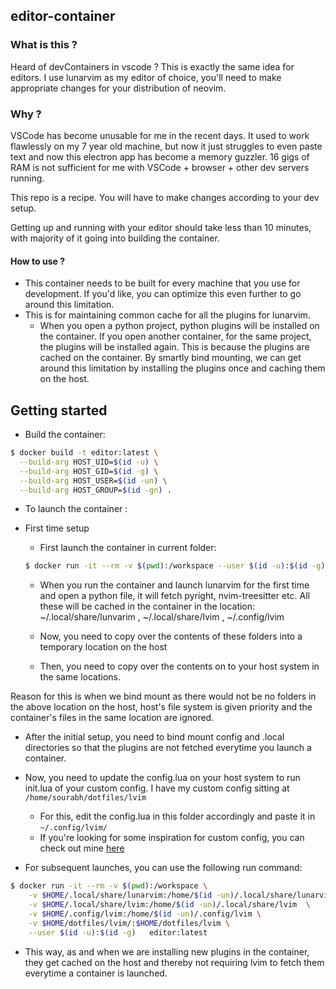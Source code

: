 
## editor-container 

### What is this ?
Heard of devContainers in vscode ? This is exactly the same idea for editors. I use lunarvim as my editor of choice, you'll need to make appropriate changes for your distribution of neovim.

### Why ?
VSCode has become unusable for me in the recent days. It used to work flawlessly on my 7 year old machine, but now
it just struggles to even paste text and now this electron app has become a memory guzzler. 16 gigs of RAM is not
sufficient for me with VSCode + browser + other dev servers running.

This repo is a recipe. You will have to make changes according to your dev setup.

Getting up and running with your editor should take less than 10 minutes, with majority of it going into building the
container.

#### How to use ?
* This container needs to be built for every machine that you use for development. If you'd like, you can optimize this even further to go around this limitation.
* This is for maintaining common cache for all the plugins for lunarvim. 
    * When you open a python project, python plugins will be installed on the container. If you open another container, for the same project, the plugins will be installed again. This is because the plugins are cached on the container. By smartly bind mounting, we can get around this limitation by installing the plugins once and caching them on the host.



## Getting started

* Build the container:
```bash
$ docker build -t editor:latest \
  --build-arg HOST_UID=$(id -u) \
  --build-arg HOST_GID=$(id -g) \
  --build-arg HOST_USER=$(id -un) \
  --build-arg HOST_GROUP=$(id -gn) .
```

* To launch the container :

* First time setup
    * First launch the container in current folder:
    ```bash
    $ docker run -it --rm -v $(pwd):/workspace --user $(id -u):$(id -g) editor:latest
    ```
    * When you run the container and launch lunarvim for the first time and open a python file,
    it will fetch pyright, nvim-treesitter etc. All these will be cached in the container in the location:
    ~/.local/share/lunvarim , ~/.local/share/lvim , ~/.config/lvim

    * Now, you need to copy over the contents of these folders into a temporary location on the host

    * Then, you need to copy over the contents on to your host system in the same locations.


Reason for this is when we bind mount as there would not be no folders in the above location on the host, host's file system is given priority and the container's files in the same location are ignored. 

* After the initial setup, you need to bind mount config and .local directories so that the plugins are not fetched everytime you launch a container.

* Now, you need to update the config.lua on your host system to run init.lua of your custom config. I have my custom config sitting at `/home/sourabh/dotfiles/lvim`
    * For this, edit the config.lua in this folder accordingly and paste it in `~/.config/lvim/`
    * If you're looking for some inspiration for custom config, you can check out mine [here](https://github.com/diningPhilosopher64/dotfiles)
 


* For subsequent launches, you can use the following run command:
```bash
$ docker run -it --rm -v $(pwd):/workspace \
    -v $HOME/.local/share/lunarvim:/home/$(id -un)/.local/share/lunarvim \
    -v $HOME/.local/share/lvim:/home/$(id -un)/.local/share/lvim  \
    -v $HOME/.config/lvim:/home/$(id -un)/.config/lvim \
    -v $HOME/dotfiles/lvim/:$HOME/dotfiles/lvim \
    --user $(id -u):$(id -g)   editor:latest

```

* This way, as and when we are installing new plugins in the container, they get cached on the host and thereby not requiring lvim to fetch them everytime a container is launched.
